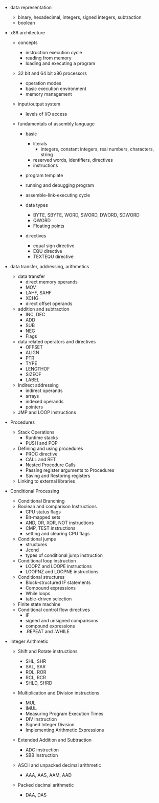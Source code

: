 - data representation
  - binary, hexadecimal, integers, signed integers, subtraction
  - boolean

- x86 architecture
  - concepts
    - instruction execution cycle
    - reading from memory
    - loading and executing a program
  - 32 bit and 64 bit x86 processors
    - operation modes
    - basic execution environment
    - memory management
  
  - input/output system
    - levels of I/O access
  
  - fundamentals of assembly language
    - basic
      - literals
        - integers, constant integers, real numbers, characters, string
      - reserved words, identifiers, directives
      - instructions

    - program template
    - running and debugging program
    - assemble-link-executing cycle
    - data types
      - BYTE, SBYTE, WORD, SWORD, DWORD, SDWORD
      - QWORD
      - Floating points
    - directives
      - equal sign directive
      - EQU directive
      - TEXTEQU directive

- data transfer, addressing, arithmetics
  - data transfer
    - direct memory operands
    - MOV
    - LAHF, SAHF
    - XCHG
    - direct offset operands
  - addition and subtraction
    - INC, DEC
    - ADD
    - SUB
    - NEG
    - Flags
  - data related operators and directives
    - OFFSET
    - ALIGN
    - PTR
    - TYPE
    - LENGTHOF
    - SIZEOF
    - LABEL
  - Indirect addressing
    - indirect operands
    - arrays
    - indexed operands
    - pointers
  - JMP and LOOP instructions

- Procedures
  - Stack Operations
    - Runtime stacks
    - PUSH and POP
  - Defining and using procedures
    - PROC directive
    - CALL and RET
    - Nested Procedure Calls
    - Passing register arguments to Procedures
    - Saving and Restoring registers
  - Linking to external libraries

- Conditional Processing
  - Conditional Branching
  - Boolean and comparison Instructions
    - CPU status flags
    - Bit-mapped sets
    - AND, OR, XOR, NOT instructions
    - CMP, TEST instructions
    - setting and clearing CPU flags
  - Conditional jumps
    - structures
    - Jcond
    - types of conditional jump instruction
  - Conditional loop instruction
    - LOOPZ and LOOPE instructions
    - LOOPNZ and LOOPNE instructions
  - Conditional structures
    - Block-structured IF statements
    - Compound expressions
    - While loops
    - table-driven selection
  - Finite state machine
  - Conditional control flow directives
    - IF
    - signed and unsigned comparisons
    - compound expressions
    - .REPEAT and .WHILE
  
- Integer Arithmetic
  - Shift and Rotate instructions
    - SHL, SHR
    - SAL, SAR
    - ROL, ROR
    - RCL, RCR
    - SHLD, SHRD
  - Multiplication and Division instructions
    - MUL
    - IMUL
    - Measuring Program Execution Times
    - DIV Instruction
    - Signed Integer Division
    - Implementing Arithmetic Expressions
  
  - Extended Addition and Subtraction
    - ADC instruction
    - SBB instruction

  - ASCII and unpacked decimal arithmetic
    - AAA, AAS, AAM, AAD
  - Packed decimal arithmetic
    - DAA, DAS

